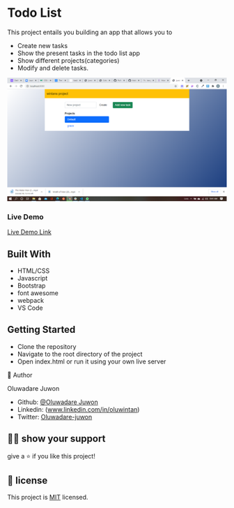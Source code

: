 # Todo List

This project entails you building an app that allows you to

- Create new tasks 
- Show the present tasks in the todo list app
- Show different projects(categories)
- Modify and delete tasks.


![Projects Screenshot](./img/pico.png)

### Live Demo

[Live Demo Link](https://wizardly-mcnulty-36f1de.netlify.app/)

## Built With

- HTML/CSS
- Javascript
- Bootstrap
- font awesome
- webpack
- VS Code


## Getting Started

- Clone the repository
- Navigate to the root directory of the project
- Open index.html or run it using your own live server

👤 Author

Oluwadare Juwon

- Github: [@Oluwadare Juwon](https://github.com/wintan1418)
- Linkedin: (www.linkedin.com/in/oluwintan)
- Twitter: [Oluwadare-juwon](https://twitter.com/@oluwadarejuwon)


## 🙋‍♂ show your support

give a ⭐️ if you like this project!

## 📝 license



This project is [MIT](LICENSE) licensed.
